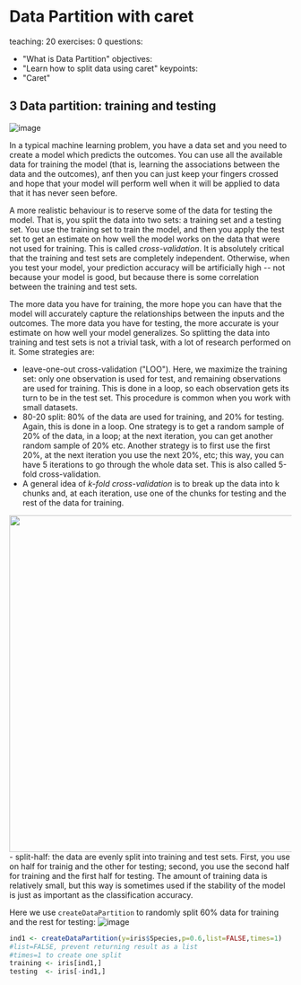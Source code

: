 # Data Partition with caret

teaching: 20
exercises: 0
questions:
- "What is Data Partition"
objectives:
- "Learn how to split data using caret"
keypoints:
- "Caret"

## 3 Data partition: training and testing

![image](https://user-images.githubusercontent.com/43855029/122599105-cd3e6b80-d03b-11eb-9aa4-2b8f39427c20.png)

In a typical machine learning problem, you have a data set and you need to create a model which predicts the outcomes. You can use all the available data for training the model (that is, learning the associations between the data and the outcomes), anf then you can just keep your fingers crossed and hope that your model will perform well when it will be applied to data that it has never seen before.

A more realistic behaviour is to reserve some of the data for testing the model. That is, you split the data into two sets: a training set and a testing set. You use the training set to train the model, and then you apply the test set to get an estimate on how well the model works on the data that were not used for training. This is called *cross-validation*. It is absolutely critical that the training and test sets are completely independent. Otherwise, when you test your model, your prediction accuracy will be artificially high -- not because your model is good, but because there is some correlation between the training and test sets. 

The more data you have for training, the more hope you can have that the model will accurately capture the relationships between the inputs and the outcomes. The more data you have for testing, the more accurate is your estimate on how well your model generalizes. So splitting the data into training and test sets is not a trivial task, with a lot of research performed on it. Some strategies are:
- leave-one-out cross-validation ("LOO"). Here, we maximize the training set: only one observation is used for test, and remaining observations are used for training. This is done in a loop, so each observation gets its turn to be in the test set. This procedure is common when you work with small datasets.
- 80-20 split: 80% of the data are used for training, and 20% for testing. Again, this is done in a loop. One strategy is to get a random sample of 20% of the data, in a loop; at the next iteration, you can get another random sample of 20% etc. Another strategy is to first use the first 20%, at the next iteration you use the next 20%, etc; this way, you can have 5 iterations to go through the whole data set. This is also called 5-fold cross-validation.
- A general idea of *k-fold cross-validation* is to break up the data into k chunks and, at each iteration, use one of the chunks for testing and the rest of the data for training.
<img src="../fig/5fold_cv.png" width=600>
- split-half: the data are evenly split into training and test sets. First, you use on half for trainig and the other for testing; second, you use the second half for training and the first half for testing. The amount of training data is relatively small, but this way is sometimes used if the stability of the model is just as important as the classification accuracy.

Here we use `createDataPartition` to randomly split 60% data for training and the rest for testing:
![image](https://user-images.githubusercontent.com/43855029/114209883-22b81700-992d-11eb-83a4-c4ab1538a1e5.png)

```r
ind1 <- createDataPartition(y=iris$Species,p=0.6,list=FALSE,times=1)
#list=FALSE, prevent returning result as a list
#times=1 to create one split
training <- iris[ind1,]
testing  <- iris[-ind1,] 
```

<!---
## 3.2 Data spliting using `K-fold`: Cross validation approach
The procedure has a single parameter called k that refers to the number of groups that a given data sample is to be split into. As such, the procedure is often called k-fold cross-validation. When a specific value for k is chosen, it may be used in place of k in the reference to the model, such as k=10 becoming 10-fold cross-validation.
![image](https://user-images.githubusercontent.com/43855029/114211785-103edd00-992f-11eb-89d0-bbd7bd0c0178.png)

```r
fitControl <- trainControl(method="cv", number=10)
# train the model
model <- train(Species~., data=training, 
               trControl=fitControl, method="lda")
# summarize results
print(model)
predict1 <- predict(model,testing)
```

More information on model tuning using caret can be found [here](https://topepo.github.io/caret/model-training-and-tuning.html)
-->
